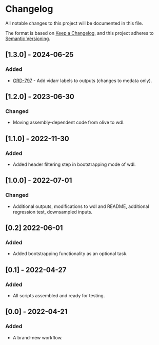 # Changelog
All notable changes to this project will be documented in this file.

The format is based on [Keep a Changelog](https://keepachangelog.com/en/1.0.0/),
and this project adheres to [Semantic Versioning](https://semver.org/spec/v2.0.0.html).

## [1.3.0] - 2024-06-25
### Added
- [GRD-797](https://jira.oicr.on.ca/browse/GRD-797) - Add vidarr labels to outputs (changes to medata only).

## [1.2.0] - 2023-06-30
### Changed
- Moving assembly-dependent code from olive to wdl.

## [1.1.0] - 2022-11-30
### Added
- Added header filtering step in bootstrapping mode of wdl.

## [1.0.0] - 2022-07-01
### Changed
- Additional outputs, modifications to wdl and README, additional regression test, downsampled inputs.

## [0.2] 2022-06-01
### Added
- Added bootstrapping functionality as an optional task.

## [0.1] - 2022-04-27
### Added
- All scripts assembled and ready for testing.

## [0.0] - 2022-04-21
### Added
- A brand-new workflow.
